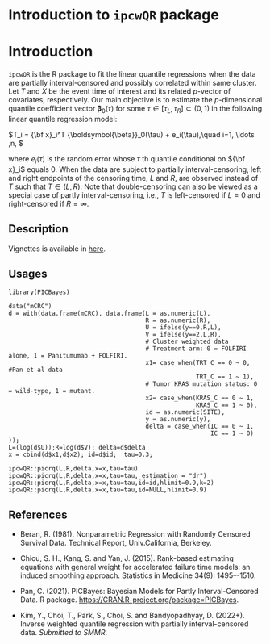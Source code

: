 # Introduction to `ipcwQR` package


# Introduction
`ipcwQR` is the R package to fit the linear quantile regressions when the data are partially interval-censored and possibly correlated within same cluster.
Let $T$ and $X$ be the event time of interest and its related $p$-vector of covariates, respectively.
Our main objective is to estimate 
the $p$-dimensional quantile coefficient vector ${\boldsymbol{\beta}}_0(\tau)$
for some $\tau \in[\tau_L,\tau_R]\subset (0, 1)$ 
in the following linear quantile regression model:

$T_i = {\bf x}_i^T {\boldsymbol{\beta}}_0(\tau) + e_i(\tau),\quad i=1, \ldots ,n, $

where $e_i(\tau)$ is the random error 
whose $\tau$ th quantile conditional on 
${\bf x}_i$ equals 0. 
When the data are subject to partially interval-censoring, 
left and right endpoints of the censoring time, $L$ and $R$,
are observed instead of $T$ such that $T\in(L,R)$.
Note that double-censoring  can also  be viewed as 
a special case of partly interval-censoring, 
i.e., $T$ is left-censored if $L=0$ and right-censored if $R=\infty$. 


## Description
Vignettes is available in [here](http://htmlpreview.github.io/?https://github.com/YejiStat/ipcwQR/blob/main/vignettes/ipcwQR.html).


## Usages 
```{r}
library(PICBayes)

data("mCRC")
d = with(data.frame(mCRC), data.frame(L = as.numeric(L),
                                      R = as.numeric(R),
                                      U = ifelse(y==0,R,L),
                                      V = ifelse(y==2,L,R),
                                      # Cluster weighted data
                                      # Treatment arm: 0 = FOLFIRI alone, 1 = Panitumumab + FOLFIRI.
                                      x1= case_when(TRT_C == 0 ~ 0, #Pan et al data
                                                    TRT_C == 1 ~ 1),
                                      # Tumor KRAS mutation status: 0 = wild-type, 1 = mutant.
                                      x2= case_when(KRAS_C == 0 ~ 1,
                                                    KRAS_C == 1 ~ 0),
                                      id = as.numeric(SITE),
                                      y = as.numeric(y),
                                      delta = case_when(IC == 0 ~ 1,
                                                        IC == 1 ~ 0)
));
L=(log(d$U));R=log(d$V); delta=d$delta
x = cbind(d$x1,d$x2); id=d$id;  tau=0.3;

ipcwQR::picrq(L,R,delta,x=x,tau=tau)
ipcwQR::picrq(L,R,delta,x=x,tau=tau, estimation = "dr")
ipcwQR::picrq(L,R,delta,x=x,tau=tau,id=id,hlimit=0.9,k=2)
ipcwQR::picrq(L,R,delta,x=x,tau=tau,id=NULL,hlimit=0.9)
```


## References

* Beran, R. (1981). Nonparametric Regression with Randomly Censored Survival Data. Technical Report, Univ.California, Berkeley.

* Chiou, S. H., Kang, S. and Yan, J. (2015). 
Rank-based estimating equations with general weight for accelerated failure time models: an induced smoothing approach.
Statistics in Medicine 34(9): 1495–-1510.

* Pan, C. (2021). 
PICBayes: Bayesian Models for Partly Interval-Censored Data. R package. 
https://CRAN.R-project.org/package=PICBayes.

* Kim, Y., Choi, T., Park, S., Choi, S. and Bandyopadhyay, D. (2022+). 
Inverse weighted quantile regression with partially interval-censored data.
*Submitted to SMMR*.
